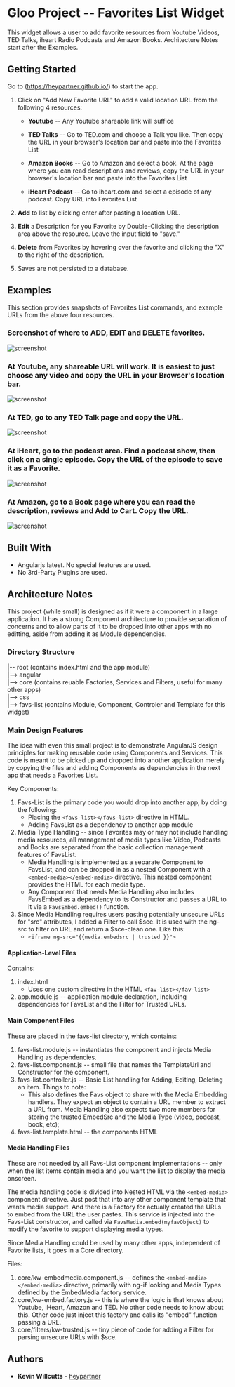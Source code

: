 # Gloo Project -- Favorites List Widget

This widget allows a user to add favorite resources from Youtube Videos, TED Talks, iheart Radio Podcasts and Amazon Books.  Architecture Notes start after the Examples.

## Getting Started

Go to (https://heypartner.github.io/) to start the app.

1. Click on "Add New Favorite URL" to add a valid location URL from the following 4 resources:

    - **Youtube** -- Any Youtube shareable link will suffice

    - **TED Talks** -- Go to TED.com and choose a Talk you like.  Then copy the URL in your browser's location bar and paste into the Favorites List

    - **Amazon Books** -- Go to Amazon and select a book.  At the page where you can read descriptions and reviews, copy the URL in your browser's location bar and paste into the Favorites List

    - **iHeart Podcast** -- Go to iheart.com and select a episode of any podcast.  Copy URL into Favorites List

2. **Add** to list by clicking enter after pasting a location URL.
3. **Edit** a Description for you Favorite by Double-Clicking the description area above the resource.  Leave the input field to "save."
4. **Delete** from Favorites by hovering over the favorite and clicking the "X" to the right of the description.
5. Saves are not persisted to a database.


## Examples

This section provides snapshots of Favorites List commands, and example URLs from the above four resources.

### Screenshot of where to ADD, EDIT and DELETE favorites.

![screenshot](https://s21.postimg.org/hmv746ew7/add-edit-delete.png)

### At Youtube, any shareable URL will work. It is easiest to just choose any video and copy the URL in your Browser's location bar.

![screenshot](https://s22.postimg.org/y070geaa9/youtube.png)

### At TED, go to any TED Talk page and copy the URL.

![screenshot](https://s22.postimg.org/7135l8ntd/ted.png)

### At iHeart, go to the podcast area.  Find a podcast show, then click on a single episode.  Copy the URL of the episode to save it as a Favorite.

![screenshot](https://s22.postimg.org/6zt7rtlzl/iheart.png)

### At Amazon, go to a Book page where you can read the description, reviews and Add to Cart.  Copy the URL.

![screenshot](https://s22.postimg.org/fgsq2qqoh/amazon.png)


## Built With

* Angularjs latest.  No special features are used.
* No 3rd-Party Plugins are used.

## Architecture Notes

This project (while small) is designed as if it were a component in a large application.  It has a strong Component architecture to provide separation of concerns and to allow parts of it to be dropped into other apps with no editting, aside from adding it as Module dependencies.

### Directory Structure

|-- root (contains index.html and the app module)  
|--> angular  
|--> core (contains reuable Factories, Services and Filters, useful for many other apps)  
|--> css  
|--> favs-list (contains Module, Component, Controler and Template for this widget)  

### Main Design Features

The idea with even this small project is to demonstrate AngularJS design principles for making reusable code using Components and Services.  This code is meant to be picked up and dropped into another application merely by copying the files and adding Components as dependencies in the next app that needs a Favorites List.

Key Components:

1. Favs-List is the primary code you would drop into another app, by doing the following:
    - Placing the ```<favs-list></favs-list>``` directive in HTML.
    - Adding FavsList as a dependency to another app module
2. Media Type Handling -- since Favorites may or may not include handling media resources, all management of media types like Video, Podcasts and Books are separated from the basic collection management features of FavsList.    
    - Media Handling is implemented as a separate Component to FavsList, and can be dropped in as a nested Component with a ```<embed-media></embed-media>``` directive. This nested component provides the HTML for each media type.
    - Any Component that needs Media Handling also includes FavsEmbed as a dependency to its Constructor and passes a URL to it via a ```FavsEmbed.embed()``` function.
3. Since Media Handling requires users pasting potentially unsecure URLs for "src" attributes, I added a Filter to call $sce.  It is used with the ng-src to filter on URL and return a $sce-clean one.  Like this:
    - ```<iframe ng-src="{{media.embedsrc | trusted }}">```


#### Application-Level Files

Contains:
1. index.html  
   - Uses one custom directive in the HTML ```<fav-list></fav-list>```
2. app.module.js -- application module declaration, including dependencies for FavsList and the Filter for Trusted URLs.

#### Main Component Files

These are placed in the favs-list directory, which contains:  

1. favs-list.module.js -- instantiates the component and injects Media Handling as dependencies.
2. favs-list.component.js -- small file that names the TemplateUrl and Constructor for the component.
3. favs-list.controller.js -- Basic List handling for Adding, Editing, Deleting an item.  Things to note:  
    - This also defines the Favs object to share with the Media Embedding handlers.  They expect an object to contain a URL member to extract a URL from.  Media Handling also expects two more members for storing the trusted EmbedSrc and the Media Type (video, podcast, book, etc);
4. favs-list.template.html -- the components HTML

#### Media Handling Files

These are not needed by all Favs-List component implementations -- only when the list items contain media and you want the list to display the media onscreen.

The media handling code is divided into Nested HTML via the ```<embed-media>``` component directive.  Just post that into any other component template that wants media support.  And there is a Factory for actually created the URLs to embed from the URL the user pastes.  This service is injected into the Favs-List constructor, and called via ```FavsMedia.embed(myfavObject)``` to modify the favorite to support displaying media types.

Since Media Handling could be used by many other apps, independent of Favorite lists, it goes in a Core directory.

Files:
1. core/kw-embedmedia.component.js -- defines the ```<embed-media></embed-media>``` directive, primarily with ng-if looking and Media Types defined by the EmbedMedia factory service.
2. core/kw-embed.factory.js -- this is where the logic is that knows about Youtube, iHeart, Amazon and TED.  No other code needs to know about this.  Other code just inject this factory and calls its "embed" function passing a URL.
3. core/filters/kw-trusted.js -- tiny piece of code for adding a Filter for parsing unsecure URLs with $sce.


## Authors

* **Kevin Willcutts** -  [heypartner](https://github.com/heypartner)
